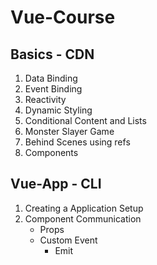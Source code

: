 # **Vue-Course**

## **Basics - CDN**
  1. Data Binding 
  2. Event Binding
  3. Reactivity
  4. Dynamic Styling
  5. Conditional Content and Lists
  6. Monster Slayer Game
  7. Behind Scenes using refs
  8. Components


## **Vue-App - CLI**
  1. Creating a Application Setup
  2. Component Communication
     - Props
     - Custom Event
       - Emit
